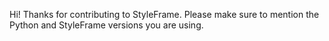 Hi! Thanks for contributing to StyleFrame. Please make sure to mention the Python and StyleFrame versions you are using.
